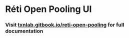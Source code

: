 # Réti Open Pooling UI

### Visit [txnlab.gitbook.io/reti-open-pooling](https://txnlab.gitbook.io/reti-open-pooling/) for full documentation
